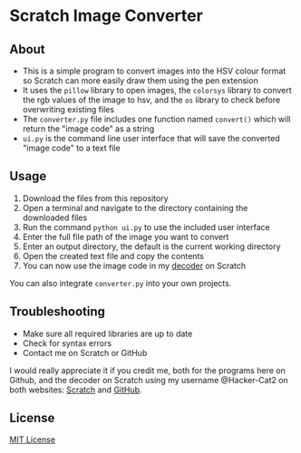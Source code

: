 # Scratch Image Converter
## About
- This is a simple program to convert images into the HSV colour format so Scratch can more easily draw them using the pen extension
- It uses the `pillow` library to open images, the `colorsys` library to convert the rgb values of the image to hsv, and the `os` library to check before overwriting existing files
- The `converter.py` file includes one function named `convert()` which will return the "image code" as a string
- `ui.py` is the command line user interface that will save the converted "image code" to a text file

## Usage
1. Download the files from this repository
2. Open a terminal and navigate to the directory containing the downloaded files
3. Run the command `python ui.py` to use the included user interface
4. Enter the full file path of the image you want to convert
5. Enter an output directory, the default is the current working directory
6. Open the created text file and copy the contents
7. You can now use the image code in my [decoder](https://scratch.mit.edu/projects/589671111/) on Scratch

You can also integrate `converter.py` into your own projects.

## Troubleshooting
- Make sure all required libraries are up to date
- Check for syntax errors
- Contact me on Scratch or GitHub

I would really appreciate it if you credit me, both for the programs here on Github, and the decoder on Scratch using my username @Hacker-Cat2 on both websites: [Scratch](https://scratch.mit.edu/users/Hacker-Cat2/) and [GitHub](https://github.com/Hacker-Cat2/).

## License
[MIT License](https://choosealicense.com/licenses/mit/)
